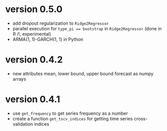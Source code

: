# version 0.5.0

- add dropout regularization to `Ridge2Regressor`
- parallel execution for `type_pi == bootstrap` in `Ridge2Regressor` (done in R /!\, experimental)
- ARMA(1, 1)-GARCH(1, 1) in Python 

# version 0.4.2

- new attributes mean, lower bound, upper bound forecast as numpy arrays

# version 0.4.1

- use `get_frequency` to get series frequency as a number
- create a function `get_tscv_indices` for getting time series cross-validation indices